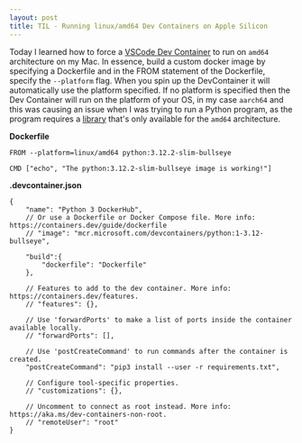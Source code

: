 ```yaml
---
layout: post
title: TIL - Running linux/amd64 Dev Containers on Apple Silicon
---
```


Today I learned how to force a [VSCode Dev Container](https://code.visualstudio.com/docs/devcontainers/create-dev-container) to run on `amd64` architecture on my Mac. In essence, build a custom docker image by specifying a Dockerfile and in the FROM statement of the Dockerfile, specify the `--platform` flag. When you spin up the DevContainer it will automatically use the platform specified. If no platform is specified then the Dev Container will run on the platform of your OS, in my case `aarch64` and this was causing an issue when I was trying to run a Python program, as the program requires a [library](https://pypi.org/project/solace-pubsubplus/#files) that's only available for the `amd64` architecture.

**Dockerfile**
```docker
FROM --platform=linux/amd64 python:3.12.2-slim-bullseye

CMD ["echo", "The python:3.12.2-slim-bullseye image is working!"]
```

**.devcontainer.json**
```jsonc
{
	"name": "Python 3 DockerHub",
	// Or use a Dockerfile or Docker Compose file. More info: https://containers.dev/guide/dockerfile
	// "image": "mcr.microsoft.com/devcontainers/python:1-3.12-bullseye",

	"build":{
		"dockerfile": "Dockerfile"
	},

	// Features to add to the dev container. More info: https://containers.dev/features.
	// "features": {},

	// Use 'forwardPorts' to make a list of ports inside the container available locally.
	// "forwardPorts": [],

	// Use 'postCreateCommand' to run commands after the container is created.
	"postCreateCommand": "pip3 install --user -r requirements.txt",

	// Configure tool-specific properties.
	// "customizations": {},

	// Uncomment to connect as root instead. More info: https://aka.ms/dev-containers-non-root.
	// "remoteUser": "root"
}
```
